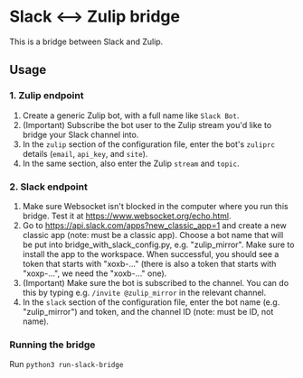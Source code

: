 # Slack <--> Zulip bridge

This is a bridge between Slack and Zulip.

## Usage

### 1. Zulip endpoint
1. Create a generic Zulip bot, with a full name like `Slack Bot`.
2. (Important) Subscribe the bot user to the Zulip stream you'd like to bridge your Slack
   channel into.
3. In the `zulip` section of the configuration file, enter the bot's `zuliprc`
   details (`email`, `api_key`, and `site`).
4. In the same section, also enter the Zulip `stream` and `topic`.

### 2. Slack endpoint
1. Make sure Websocket isn't blocked in the computer where you run this bridge.
   Test it at https://www.websocket.org/echo.html.
2. Go to https://api.slack.com/apps?new_classic_app=1 and create a new classic app (note: must be a classic app). Choose a bot name that will be put into bridge_with_slack_config.py, e.g. "zulip_mirror". Make sure to install the app to the workspace. When successful, you should see a token that starts with "xoxb-..." (there is also a token that starts with "xoxp-...", we need the "xoxb-..." one).
3. (Important) Make sure the bot is subscribed to the channel. You can do this by typing e.g. `/invite @zulip_mirror` in the relevant channel.
4. In the `slack` section of the configuration file, enter the bot name (e.g. "zulip_mirror") and token, and the channel ID (note: must be ID, not name).

### Running the bridge

Run `python3 run-slack-bridge`
